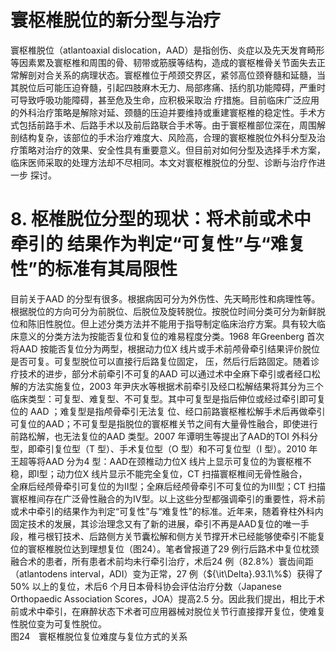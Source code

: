 # 寰枢椎脱位的新分型与治疗  
寰枢椎脱位（atlantoaxial dislocation，AAD）是指创伤、炎症以及先天发育畸形等因素累及寰枢椎和周围的骨、韧带或筋膜等结构，造成的寰枢椎骨关节面失去正常解剖对合关系的病理状态。寰枢椎位于颅颈交界区，紧邻高位颈脊髓和延髓，当其脱位后可能压迫脊髓，引起四肢麻木无力、局部疼痛、括约肌功能障碍，严重时可导致呼吸功能障碍，甚至危及生命，应积极采取治 疗措施。目前临床广泛应用的外科治疗策略是解除对延、颈髓的压迫并要维持或重建寰枢椎的稳定性。手术方式包括前路手术、后路手术以及前后路联合手术等。由于寰枢椎部位深在，周围解剖结构复杂，该部位的手术治疗难度大、风险高，合理的寰枢椎脱位外科分型及治疗策略对治疗的效果、安全性具有重要意义。但目前对如何分型及选择手术方案，临床医师采取的处理方法却不尽相同。本文对寰枢椎脱位的分型、诊断与治疗作进一步 探讨。  
# 8. 枢椎脱位分型的现状：将术前或术中牵引的 结果作为判定“可复性”与“难复性”的标准有其局限性  
目前关于AAD 的分型有很多。根据病因可分为外伤性、先天畸形性和病理性等。根据脱位的方向可分为前脱位、后脱位及旋转脱位。按脱位时间分类可分为新鲜脱位和陈旧性脱位。但上述分类方法并不能用于指导制定临床治疗方案。具有较大临床意义的分类方法为按能否复位和复位的难易程度分类。1968 年Greenberg 首次将AAD 按能否复位分为两型，根据动力位X 线片或手术前颅骨牵引结果评价脱位是否可复。可复型脱位可以直接行后路复位固定， 压，然后行后路固定。随着诊疗技术的进步，部分术前牵引不可复的AAD 可以通过术中全麻下牵引或者经口松解的方法实施复位，2003 年尹庆水等根据术前牵引及经口松解结果将其分为三个临床类型：可复型、难复型、不可复型。其中可复型是指后伸位或经过牵引即可复位的 AAD ；难复型是指颅骨牵引无法复 位、经口前路寰枢椎松解手术后再做牵引可复位的AAD；不可复型是指脱位的寰枢椎关节之间有大量骨性融合，即使进行前路松解，也无法复位的AAD 类型。2007 年谭明生等提出了AAD的TOI 外科分型，即牵引复位型（T 型）、手术复位型（O 型）和不可复位型（I 型）。2010 年王超等将AAD 分为4 型：AAD在颈椎动力位X 线片上显示可复位的为寰枢椎不稳，即Ⅰ型；动力位X 线片显示不能完全复位，CT 扫描寰枢椎间无骨性融合，  
全麻后经颅骨牵引可复位的为Ⅱ型；全麻后经颅骨牵引不可复位的为Ⅲ型；CT 扫描寰枢椎间存在广泛骨性融合的为Ⅳ型。以上这些分型都强调牵引的重要性，将术前或术中牵引的结果作为判定“可复性”与“难复性”的标准。近年来，随着脊柱外科内固定技术的发展，其诊治理念又有了新的进展，牵引不再是AAD复位的唯一手段，椎弓根钉技术、后路侧方关节囊松解和侧方关节撑开术已经能够使牵引不能复位的寰枢椎脱位达到理想复位（图24）。笔者曾报道了29 例行后路术中复位枕颈融合术的患者，所有患者术前均未行牵引治疗，术后24 例（$82.8\%$）寰齿间距（atlantodens interval，ADI）变为正常，27 例（${\it\Delta}.93.1\%$）获得了$50\%$ 以上的复位，术后6 个月日本骨科协会评估治疗分数（Japanese Orthopaedic Association Scores，JOA）提高2.5 分。因此我们提出，相比于术前或术中牵引，在麻醉状态下术者可应用器械对脱位关节行直接撑开复位，使难复性脱位变为可复性脱位。  
图24　寰枢椎脱位复位难度与复位方式的关系  